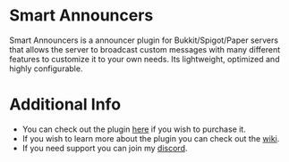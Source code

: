 # Smart Announcers

Smart Announcers is a announcer plugin for Bukkit/Spigot/Paper servers that allows the server to broadcast custom messages with many different features to customize it to your own needs. Its lightweight, optimized and highly configurable.

# Additional Info

* You can check out the plugin [here](https://www.spigotmc.org/resources/85575/) if you wish to purchase it.
* If you wish to learn more about the plugin you can check out the [wiki](https://github.com/Liinx/SmartAnnouncers/wiki).
* If you need support you can join my [discord](https://discord.gg/dmhJsrJ).

